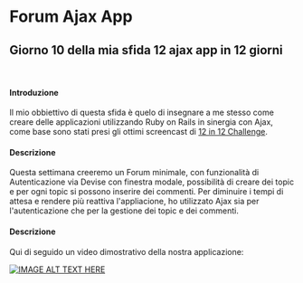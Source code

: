 
# Forum Ajax App

## Giorno 10 della mia sfida 12 ajax app in 12 giorni


&nbsp;

#### Introduzione
Il mio obbiettivo di questa sfida è quelo di insegnare a me stesso come creare delle applicazioni utilizzando Ruby on Rails in sinergia con Ajax, come base sono stati presi gli ottimi screencast di [12 in 12 Challenge](https://mackenziechild.me/12-in-12/).
&nbsp;

#### Descrizione
Questa settimana creeremo un Forum minimale, con funzionalità di Autenticazione via Devise con finestra modale, possibilità di creare dei topic e per ogni topic si possono inserire dei commenti.
Per diminuire i tempi di attesa e rendere più reattiva l'appliacione, ho utilizzato Ajax sia per l'autenticazione che per la gestione dei topic e dei commenti.
&nbsp;

#### Descrizione
Qui di seguido un video dimostrativo della nostra applicazione:

[![IMAGE ALT TEXT HERE](https://img.youtube.com/vi/0DmhFTv3nbk/0.jpg)](https://www.youtube.com/watch?v=0DmhFTv3nbk)

